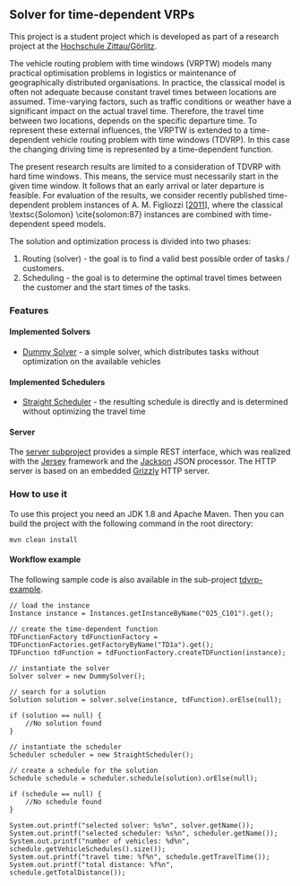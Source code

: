 ## Solver for time-dependent VRPs ##

This project is a student project which is developed as part of a research project at the [Hochschule Zittau/Görlitz](http://www.hszg.de/).

The vehicle routing problem with time windows (VRPTW) models many practical optimisation problems in logistics or maintenance of geographically distributed organisations. In practice, the classical model is often not adequate because constant travel times between locations are assumed. Time-varying factors, such as traffic conditions or weather have a significant impact on the actual travel time. Therefore, the travel time between two locations, depends on the specific departure time. To represent these external influences, the VRPTW is extended to a time-dependent vehicle routing problem with time windows (TDVRP). In this case the changing driving time is represented by a time-dependent function. 

The present research results are limited to a consideration of TDVRP with hard time windows. This means, the service must necessarily start in the given time window. It follows that an early arrival or later departure is feasible. For evaluation of the results, we consider recently published time-dependent problem instances of A. M. Figliozzi [[2011](http://www.sciencedirect.com/science/article/pii/S1366554511001426)], where the classical \textsc{Solomon} \cite{solomon:87} instances are combined with time-dependent speed models.

The solution and optimization process is divided into two phases:

1. Routing (solver) - the goal is to find a valid best possible order of tasks / customers.
2. Scheduling - the goal is to determine the optimal travel times between the customer and the start times of the tasks.


### Features ###


#### Implemented Solvers ####

- [Dummy Solver](tdvrp-solver.dummy/) - a simple solver, which distributes tasks without optimization on the available vehicles

#### Implemented Schedulers ####


- [Straight Scheduler](tdvrp-scheduler.straight/) - the resulting schedule is directly and is determined without optimizing the travel time

#### Server ####

The [server subproject](/tdvrp-server) provides a simple REST interface, which was realized with the [Jersey](https://jersey.java.net/) framework and the [Jackson](http://jackson.codehaus.org/) JSON processor. The HTTP server is based on an embedded [Grizzly](https://grizzly.java.net/) HTTP server.

### How to use it ###

To use this project you need an JDK 1.8 and Apache Maven. Then you can build the project with the following command in the root directory:

	mvn clean install

#### Workflow example ####

The following sample code is also available in the sub-project [tdvrp-example](tdvrp-example/).

	// load the instance
    Instance instance = Instances.getInstanceByName("025_C101").get();

    // create the time-dependent function
    TDFunctionFactory tdFunctionFactory = TDFunctionFactories.getFactoryByName("TD1a").get();
    TDFunction tdFunction = tdFunctionFactory.createTDFunction(instance);

    // instantiate the solver
    Solver solver = new DummySolver();

    // search for a solution
    Solution solution = solver.solve(instance, tdFunction).orElse(null);

    if (solution == null) {
    	//No solution found
    }

    // instantiate the scheduler
    Scheduler scheduler = new StraightScheduler();

    // create a schedule for the solution 
    Schedule schedule = scheduler.schedule(solution).orElse(null);

    if (schedule == null) {
    	//No schedule found
    }

    System.out.printf("selected solver: %s%n", solver.getName());
    System.out.printf("selected scheduler: %s%n", scheduler.getName());
    System.out.printf("number of vehicles: %d%n", schedule.getVehicleSchedules().size());
    System.out.printf("travel time: %f%n", schedule.getTravelTime());
    System.out.printf("total distance: %f%n", schedule.getTotalDistance());
